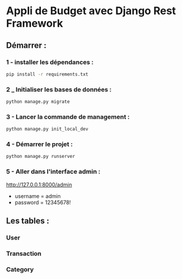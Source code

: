 # Appli de Budget avec Django Rest Framework

## Démarrer : 
### 1 - installer les dépendances :
```bash
pip install -r requirements.txt
```

### 2 _ Initialiser les bases de données : 
```bash
python manage.py migrate
```

### 3 - Lancer la commande de management : 
```bash
python manage.py init_local_dev
```


### 4 - Démarrer le projet : 
```bash
python manage.py runserver
```

### 5 - Aller dans l'interface admin : 
http://127.0.0.1:8000/admin
- username = admin
- password = 12345678!


## Les tables  : 
### User 
### Transaction
### Category